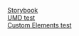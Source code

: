 [Storybook](https://juryaveryanov.github.io/components-lib/storybook/)  
[UMD test](https://juryaveryanov.github.io/components-lib/examples/component-libs/umd/)  
[Custom Elements test](https://juryaveryanov.github.io/components-lib/examples/component-libs/custom-elements/)  